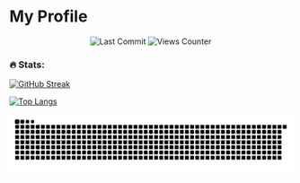 # My Profile

<div id = "badges" align="center">
    <img src="https://img.shields.io/github/last-commit/Yekong995/Yekong995" alt="Last Commit">
    <img src="https://komarev.com/ghpvc/?username=Yekong995" alt="Views Counter">
</div>

### :fire: Stats:

[![GitHub Streak](http://github-readme-streak-stats.herokuapp.com?user=Yekong995&theme=dark&hide_border=true&date_format=n%2Fj%5B%2FY%5D&mode=weekly)](https://git.io/streak-stats)

[![Top Langs](https://github-readme-stats.vercel.app/api/top-langs/?username=Yekong995&layout=compact&theme=vision-friendly-dark)](https://github.com/anuraghazra/github-readme-stats)



<div>
    <img src="https://raw.githubusercontent.com/Yekong995/Yekong995/output/github-contribution-grid-snake-dark.svg"
</div>


